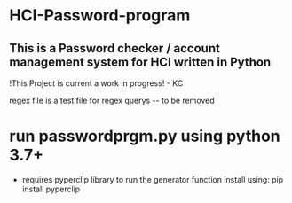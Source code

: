 # HCI-Password-program
This is a Password checker / account management system for HCI written in Python
--------------------------------------------------------------------------------
!This Project is current a work in progress! - KC

regex file is a test file for regex querys -- to be removed

# run passwordprgm.py using python 3.7+
- requires pyperclip library to run the generator function install using:  pip  install pyperclip
